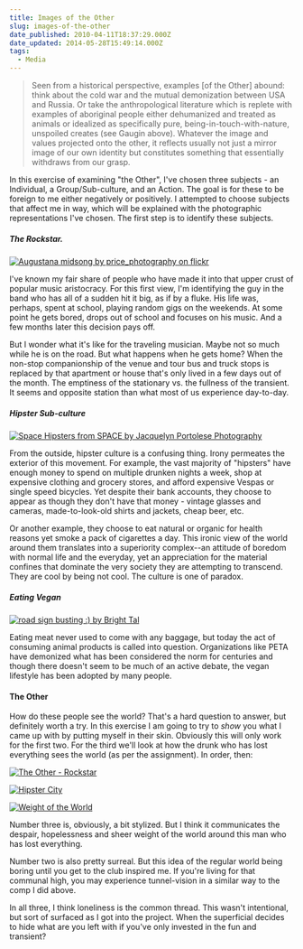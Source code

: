 ```yaml
---
title: Images of the Other
slug: images-of-the-other
date_published: 2010-04-11T18:37:29.000Z
date_updated: 2014-05-28T15:49:14.000Z
tags:
  - Media
---
```


> Seen from a historical perspective, examples [of the Other] abound: think about the cold war and the mutual demonization between USA and Russia. Or take the anthropological literature which is replete with examples of aboriginal people either dehumanized and treated as animals or idealized as specifically pure, being-in-touch-with-nature, unspoiled creates (see Gaugin above). Whatever the image and values projected onto the other, it reflects usually not just a mirror image of our own identity but constitutes something that essentially withdraws from our grasp.

In this exercise of examining "the Other", I've chosen three subjects - an Individual, a Group/Sub-culture, and an Action. The goal is for these to be foreign to me either negatively or positively. I attempted to choose subjects that affect me in way, which will be explained with the photographic representations I've chosen. The first step is to identify these subjects.

##### The Rockstar.

[![Augustana midsong by price_photography on flickr](http://farm5.static.flickr.com/4068/4320904353_20a929247e.jpg)](http://www.flickr.com/photos/frankprice/4320904353/)

I've known my fair share of people who have made it into that upper crust of popular music aristocracy. For this first view, I'm identifying the guy in the band who has all of a sudden hit it big, as if by a fluke. His life was, perhaps, spent at school, playing random gigs on the weekends. At some point he gets bored, drops out of school and focuses on his music. And a few months later this decision pays off.

But I wonder what it's like for the traveling musician. Maybe not so much while he is on the road. But what happens when he gets home? When the non-stop companionship of the venue and tour bus and truck stops is replaced by that apartment or house that's only lived in a few days out of the month. The emptiness of the stationary vs. the fullness of the transient. It seems and opposite station than what most of us experience day-to-day.

##### Hipster Sub-culture

[![Space Hipsters from SPACE by Jacquelyn Portolese Photography](http://farm5.static.flickr.com/4032/4317477566_5288125228.jpg)](http://www.flickr.com/photos/25104359@N05/4317477566/)

From the outside, hipster culture is a confusing thing. Irony permeates the exterior of this movement. For example, the vast majority of "hipsters" have enough money to spend on multiple drunken nights a week, shop at expensive clothing and grocery stores, and afford expensive Vespas or single speed bicycles. Yet despite their bank accounts, they choose to appear as though they don't have that money - vintage glasses and cameras, made-to-look-old shirts and jackets, cheap beer, etc.

Or another example, they choose to eat natural or organic for health reasons yet smoke a pack of cigarettes a day. This ironic view of the world around them translates into a superiority complex--an attitude of boredom with normal life and the everyday, yet an appreciation for the material confines that dominate the very society they are attempting to transcend. They are cool by being not cool. The culture is one of paradox.

##### Eating Vegan

[![road sign busting :) by Bright Tal](http://farm1.static.flickr.com/85/246481021_2d4cb934af.jpg)](http://www.flickr.com/photos/bright/246481021/)

Eating meat never used to come with any baggage, but today the act of consuming animal products is called into question. Organizations like PETA have demonized what has been considered the norm for centuries and though there doesn't seem to be much of an active debate, the vegan lifestyle has been adopted by many people.

#### The Other

How do these people see the world? That's a hard question to answer, but definitely worth a try. In this exercise I am going to try to *show* you what I came up with by putting myself in their skin. Obviously this will only work for the first two. For the third we'll look at how the drunk who has lost everything sees the world (as per the assignment). In order, then:

[![The Other - Rockstar](http://res.cloudinary.com/joelgoodman/image/upload/v1401313388/music_yrw4zc.jpg)](http://joelgoodman.wpengine.com/wp-content/uploads/2010/04/music.jpg)

[![Hipster City](http://res.cloudinary.com/joelgoodman/image/upload/h_426,w_1024/v1401313755/hipstercityWEB1_zorluh.jpg)](http://joelgoodman.wpengine.com/wp-content/uploads/2010/04/hipstercityWEB1.jpg)

[![Weight of the World](http://res.cloudinary.com/joelgoodman/image/upload/v1401313754/weightoftheworld1_anwtqu.jpg)](http://joelgoodman.wpengine.com/wp-content/uploads/2010/04/weightoftheworld1.jpg)

Number three is, obviously, a bit stylized. But I think it communicates the despair, hopelessness and sheer weight of the world around this man who has lost everything.

Number two is also pretty surreal. But this idea of the regular world being boring until you get to the club inspired me. If you're living for that communal high, you may experience tunnel-vision in a similar way to the comp I did above.

In all three, I think loneliness is the common thread. This wasn't intentional, but sort of surfaced as I got into the project. When the superficial decides to hide what are you left with if you've only invested in the fun and transient?
